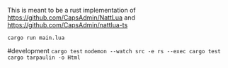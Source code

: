 This is meant to be a rust implementation of https://github.com/CapsAdmin/NattLua and https://github.com/CapsAdmin/nattlua-ts

`cargo run main.lua`

#development 
`cargo test`
`nodemon --watch src -e rs --exec cargo test`
`cargo tarpaulin -o Html`